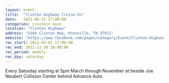 ```yaml
---
layout: event
title:  "Clinton Highway Cruise-In"
date:   2021-08-21 17:00:00
categories: cruisein main
location: "Clinton Highway"
address: "5104 Clinton Hwy, Knoxville, TN 37912"
website: "https://www.facebook.com/pages/category/Event/Clinton-Highway-Cruise-In-627144111003000/"
rec_start: 2021-03-01 17:00:00
rec_end: 2021-11-30 20:00:00
rec_period: weekly
rec_day: saturday
---
```


Every Saturday starting at 5pm March through November at beside Joe Neubert
Collision Center behind Advance Auto. 

